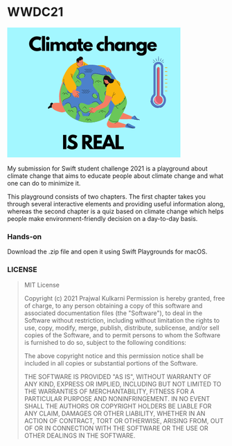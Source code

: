 # WWDC21


![](https://github.com/prajwalkulkarni/WWDC21/blob/main/Climate%20change.png)


My submission for Swift student challenge 2021 is a playground about climate change that aims to educate people about climate change and what one can do to minimize it.

This playground consists of two chapters. The first chapter takes you through several interactive elements and providing useful information along, whereas the second chapter is a quiz based on climate change which helps people make environment-friendly decision on a day-to-day basis.

### Hands-on
Download the .zip file and open it using Swift Playgrounds for macOS.



### LICENSE
>MIT License
>
>Copyright (c) 2021 Prajwal Kulkarni
Permission is hereby granted, free of charge, to any person obtaining a copy
of this software and associated documentation files (the "Software"), to deal
in the Software without restriction, including without limitation the rights
to use, copy, modify, merge, publish, distribute, sublicense, and/or sell
copies of the Software, and to permit persons to whom the Software is
furnished to do so, subject to the following conditions:
>
>The above copyright notice and this permission notice shall be included in all
copies or substantial portions of the Software.
>
>THE SOFTWARE IS PROVIDED "AS IS", WITHOUT WARRANTY OF ANY KIND, EXPRESS OR
IMPLIED, INCLUDING BUT NOT LIMITED TO THE WARRANTIES OF MERCHANTABILITY,
FITNESS FOR A PARTICULAR PURPOSE AND NONINFRINGEMENT. IN NO EVENT SHALL THE
AUTHORS OR COPYRIGHT HOLDERS BE LIABLE FOR ANY CLAIM, DAMAGES OR OTHER
LIABILITY, WHETHER IN AN ACTION OF CONTRACT, TORT OR OTHERWISE, ARISING FROM,
OUT OF OR IN CONNECTION WITH THE SOFTWARE OR THE USE OR OTHER DEALINGS IN THE
SOFTWARE.
